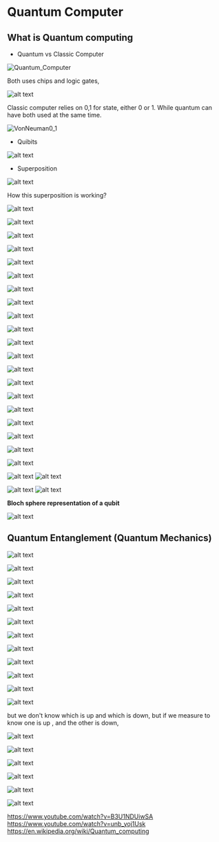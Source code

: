 # Quantum Computer

## What is Quantum computing

* Quantum vs Classic Computer

![Quantum_Computer](Quantum_Computer.png)

Both uses chips and logic gates,

![alt text](Quantum_chip.png)

Classic computer relies on 0,1 for state, either 0 or 1. While quantum can have both used at the same time.

![VonNeuman0_1](VonNeuman0_1.png)

* Quibits

![alt text](qubits.png)

* Superposition

![alt text](superposition.png)

How this superposition is working?

![alt text](superposition1.png)

![alt text](image-1.png)

![alt text](image-2.png)

![alt text](image-3.png)

![alt text](image-4.png)

![alt text](image-5.png)

![alt text](image-6.png)

![alt text](image-7.png)

![alt text](image-8.png)

![alt text](image-9.png)

![alt text](image-10.png)

![alt text](image-11.png)

![alt text](image-12.png)

![alt text](image-13.png)

![alt text](image-14.png)

![alt text](image-16.png)

![alt text](image-15.png)

![alt text](image-17.png)

![alt text](image-18.png)

![alt text](image-19.png)

![alt text](image-20.png)
![alt text](image-21.png)

![alt text](image-22.png)
![alt text](image-23.png)

**Bloch sphere representation of a qubit**

![alt text](image-43.png)

## Quantum Entanglement (Quantum Mechanics)

![alt text](image-24.png)

![alt text](image-25.png)

![alt text](image-26.png)

![alt text](image-27.png)

![alt text](image-29.png)

![alt text](image-30.png)

![alt text](image-31.png)

![alt text](image-32.png)

![alt text](image-33.png)

![alt text](image-34.png)

![alt text](image-35.png)

![alt text](image-36.png)

but we don't know which is up and which is down, but if we measure to know one is up , and the other is down,

![alt text](image-37.png)

![alt text](image-38.png)

![alt text](image-39.png)

![alt text](image-40.png)

![alt text](image-41.png)

![alt text](image-42.png)

https://www.youtube.com/watch?v=B3U1NDUiwSA
https://www.youtube.com/watch?v=unb_yoj1Usk
https://en.wikipedia.org/wiki/Quantum_computing